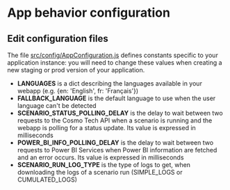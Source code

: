 # App behavior configuration

## Edit configuration files
The file [src/config/AppConfiguration.js](../src/config/AppConfiguration.js) defines constants specific to your
application instance: you will need to change these values when creating a new staging or prod version of your
application.

* **LANGUAGES** is a dict describing the languages available in your webapp (e.g. {en: 'English', fr: 'Français'})
* **FALLBACK_LANGUAGE** is the default language to use when the user language can't be detected
* **SCENARIO_STATUS_POLLING_DELAY** is the delay to wait between two requests to the Cosmo Tech API when a scenario is
  running and the webapp is polling for a status update. Its value is expressed in milliseconds
* **POWER_BI_INFO_POLLING_DELAY** is the delay to wait between two requests to Power BI Services when Power BI information are fetched and an error occurs.
  Its value is expressed in milliseconds
* **SCENARIO_RUN_LOG_TYPE** is the type of logs to get, when downloading the logs of a scenario run (SIMPLE_LOGS or
  CUMULATED_LOGS)
